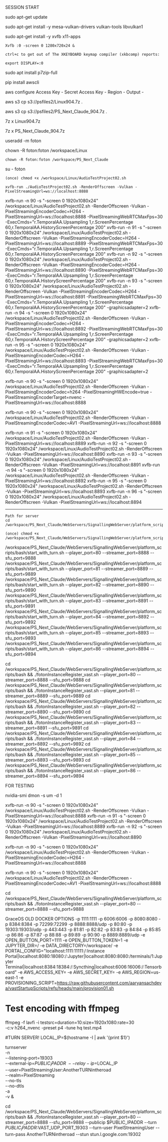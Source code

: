 SESSION START

sudo apt-get update

sudo apt-get install -y mesa-vulkan-drivers vulkan-tools libvulkan1

sudo apt-get install -y xvfb x11-apps

	Xvfb :0 -screen 0 1280x720x24 &

	ctrl+c to get out of The XKEYBOARD keymap compiler (xkbcomp) reports:

	export DISPLAY=:0

sudo apt install p7zip-full

pip install awscli

aws configure
	Access Key - 
	Secret Access Key -
	Region - 
	Output - 

aws s3 cp s3://psfiles2/Linux904.7z .

aws s3 cp s3://psfiles2/PS_Next_Claude_904.7z .

7z x Linux904.7z

7z x PS_Next_Claude_904.7z

useradd -m foton

chown -R foton:foton /workspace/Linux

	chown -R foton:foton /workspace/PS_Next_Claude

su - foton

	(once) chmod +x /workspace/Linux/AudioTestProject02.sh

	xvfb-run ./AudioTestProject02.sh -RenderOffscreen -Vulkan -PixelStreamingUrl=ws://localhost:8888

xvfb-run -n 90 -s "-screen 0 1920x1080x24" /workspace/Linux/AudioTestProject02.sh -RenderOffscreen -Vulkan -PixelStreamingEncoderCodec=H264 -PixelStreamingUrl=ws://localhost:8888 -PixelStreamingWebRTCMaxFps=30 -ExecCmds="r.TemporalAA.Upsampling 1,r.ScreenPercentage 60,r.TemporalAA.HistoryScreenPercentage 200"
xvfb-run -n 91 -s "-screen 0 1920x1080x24" /workspace/Linux/AudioTestProject02.sh -RenderOffscreen -Vulkan -PixelStreamingEncoderCodec=H264 -PixelStreamingUrl=ws://localhost:8889 -PixelStreamingWebRTCMaxFps=30 -ExecCmds="r.TemporalAA.Upsampling 1,r.ScreenPercentage 60,r.TemporalAA.HistoryScreenPercentage 200"
xvfb-run -n 92 -s "-screen 0 1920x1080x24" /workspace/Linux/AudioTestProject02.sh -RenderOffscreen -Vulkan -PixelStreamingEncoderCodec=H264 -PixelStreamingUrl=ws://localhost:8890 -PixelStreamingWebRTCMaxFps=30 -ExecCmds="r.TemporalAA.Upsampling 1,r.ScreenPercentage 60,r.TemporalAA.HistoryScreenPercentage 200"
xvfb-run -n 93 -s "-screen 0 1920x1080x24" /workspace/Linux/AudioTestProject02.sh -RenderOffscreen -Vulkan -PixelStreamingEncoderCodec=H264 -PixelStreamingUrl=ws://localhost:8891 -PixelStreamingWebRTCMaxFps=30 -ExecCmds="r.TemporalAA.Upsampling 1,r.ScreenPercentage 60,r.TemporalAA.HistoryScreenPercentage 200" -graphicsadapter=2
xvfb-run -n 94 -s "-screen 0 1920x1080x24" /workspace/Linux/AudioTestProject02.sh -RenderOffscreen -Vulkan -PixelStreamingEncoderCodec=H264 -PixelStreamingUrl=ws://localhost:8892 -PixelStreamingWebRTCMaxFps=30 -ExecCmds="r.TemporalAA.Upsampling 1,r.ScreenPercentage 60,r.TemporalAA.HistoryScreenPercentage 200" -graphicsadapter=2
xvfb-run -n 95 -s "-screen 0 1920x1080x24" /workspace/Linux/AudioTestProject02.sh -RenderOffscreen -Vulkan -PixelStreamingEncoderCodec=H264 -PixelStreamingUrl=ws://localhost:8893 -PixelStreamingWebRTCMaxFps=30 -ExecCmds="r.TemporalAA.Upsampling 1,r.ScreenPercentage 60,r.TemporalAA.HistoryScreenPercentage 200" -graphicsadapter=2

xvfb-run -n 90 -s "-screen 0 1920x1080x24" /workspace/Linux/AudioTestProject02.sh -RenderOffscreen -Vulkan -PixelStreamingEncoderCodec=h264 -PixelStreamingHWEncode=true -PixelStreamingEncoderTarget=nvenc -PixelStreamingUrl=ws://localhost:8888

xvfb-run -n 90 -s "-screen 0 1920x1080x24" /workspace/Linux/AudioTestProject02.sh -RenderOffscreen -Vulkan -PixelStreamingEncoderCodec=AV1 -PixelStreamingUrl=ws://localhost:8888

xvfb-run -n 91 -s "-screen 0 1920x1080x24" /workspace/Linux/AudioTestProject02.sh -RenderOffscreen -Vulkan -PixelStreamingUrl=ws://localhost:8889
xvfb-run -n 92 -s "-screen 0 1920x1080x24" /workspace/Linux/AudioTestProject02.sh -RenderOffscreen -Vulkan -PixelStreamingUrl=ws://localhost:8890
xvfb-run -n 93 -s "-screen 0 1920x1080x24" /workspace/Linux/AudioTestProject02.sh -RenderOffscreen -Vulkan -PixelStreamingUrl=ws://localhost:8891
xvfb-run -n 94 -s "-screen 0 1920x1080x24" /workspace/Linux/AudioTestProject02.sh -RenderOffscreen -Vulkan -PixelStreamingUrl=ws://localhost:8892
xvfb-run -n 95 -s "-screen 0 1920x1080x24" /workspace/Linux/AudioTestProject02.sh -RenderOffscreen -Vulkan -PixelStreamingUrl=ws://localhost:8893
xvfb-run -n 96 -s "-screen 0 1920x1080x24" /workspace/Linux/AudioTestProject02.sh -RenderOffscreen -Vulkan -PixelStreamingUrl=ws://localhost:8894



------

	Path for server 
	cd /workspace/PS_Next_Claude/WebServers/SignallingWebServer/platform_scripts/bash

	(once) chmod +x /workspace/PS_Next_Claude/WebServers/SignallingWebServer/platform_scripts/bash/start_with_turn.sh

/workspace/PS_Next_Claude/WebServers/SignallingWebServer/platform_scripts/bash/start_with_turn.sh --player_port=80 --streamer_port=8888 --sfu_port=9888
/workspace/PS_Next_Claude/WebServers/SignallingWebServer/platform_scripts/bash/start_with_turn.sh --player_port=81 --streamer_port=8889 --sfu_port=9889
/workspace/PS_Next_Claude/WebServers/SignallingWebServer/platform_scripts/bash/start_with_turn.sh --player_port=82 --streamer_port=8890 --sfu_port=9890
/workspace/PS_Next_Claude/WebServers/SignallingWebServer/platform_scripts/bash/start_with_turn.sh --player_port=83 --streamer_port=8891 --sfu_port=9891
/workspace/PS_Next_Claude/WebServers/SignallingWebServer/platform_scripts/bash/start_with_turn.sh --player_port=84 --streamer_port=8892 --sfu_port=9892
/workspace/PS_Next_Claude/WebServers/SignallingWebServer/platform_scripts/bash/start_with_turn.sh --player_port=85 --streamer_port=8893 --sfu_port=9893
/workspace/PS_Next_Claude/WebServers/SignallingWebServer/platform_scripts/bash/start_with_turn.sh --player_port=86 --streamer_port=8894 --sfu_port=9894

cd /workspace/PS_Next_Claude/WebServers/SignallingWebServer/platform_scripts/bash && ./fotonInstanceRegister_vast.sh --player_port=80 --streamer_port=8888 --sfu_port=9888
cd /workspace/PS_Next_Claude/WebServers/SignallingWebServer/platform_scripts/bash && ./fotonInstanceRegister_vast.sh --player_port=81 --streamer_port=8889 --sfu_port=9889
cd /workspace/PS_Next_Claude/WebServers/SignallingWebServer/platform_scripts/bash && ./fotonInstanceRegister_vast.sh --player_port=82 --streamer_port=8890 --sfu_port=9890
cd /workspace/PS_Next_Claude/WebServers/SignallingWebServer/platform_scripts/bash && ./fotonInstanceRegister_vast.sh --player_port=83 --streamer_port=8891 --sfu_port=9891
cd /workspace/PS_Next_Claude/WebServers/SignallingWebServer/platform_scripts/bash && ./fotonInstanceRegister_vast.sh --player_port=84 --streamer_port=8892 --sfu_port=9892
cd /workspace/PS_Next_Claude/WebServers/SignallingWebServer/platform_scripts/bash && ./fotonInstanceRegister_vast.sh --player_port=85 --streamer_port=8893 --sfu_port=9893
cd /workspace/PS_Next_Claude/WebServers/SignallingWebServer/platform_scripts/bash && ./fotonInstanceRegister_vast.sh --player_port=86 --streamer_port=8894 --sfu_port=9894

FOR TESTING

nvidia-smi dmon -s um -d 1

xvfb-run -n 90 -s "-screen 0 1920x1080x24" /workspace/Linux/AudioTestProject02.sh -RenderOffscreen -Vulkan -PixelStreamingUrl=ws://localhost:8888
xvfb-run -n 91 -s "-screen 0 1920x1080x24" /workspace/Linux/AudioTestProject02.sh -RenderOffscreen -Vulkan -PixelStreamingUrl=ws://localhost:8889
xvfb-run -n 92 -s "-screen 0 1920x1080x24" /workspace/Linux/AudioTestProject02.sh -RenderOffscreen -Vulkan -PixelStreamingUrl=ws://localhost:8890

xvfb-run -n 90 -s "-screen 0 1920x1080x24" /workspace/Linux/AudioTestProject02.sh -RenderOffscreen -Vulkan -PixelStreamingEncoderCodec=H264 -PixelStreamingUrl=ws://localhost:8888

xvfb-run -n 90 -s "-screen 0 1920x1080x24" /workspace/Linux/AudioTestProject02.sh -RenderOffscreen -PixelStreamingEncoderCodec=AV1 -PixelStreamingUrl=ws://localhost:8888

cd /workspace/PS_Next_Claude/WebServers/SignallingWebServer/platform_scripts/bash && ./fotonInstanceRegister_vast.sh --player_port=80 --streamer_port=8888 --sfu_port=9888

GraceOS OLD DOCKER OPTIONS
-p 1111:1111 -p 6006:6006 -p 8080:8080 -p 8384:8384 -p 72299:72299 -p 8888:8888/udp -p 80:80 -p 19303:19303/udp -p 443:443 -p 81:81 -p 82:82 -p 83:83 -p 84:84 -p 85:85 -p 86:86 -p 87:87 -p 88:88 -p 89:89 -p 90:90 -p 8889:8889/udp -e OPEN_BUTTON_PORT=1111 -e OPEN_BUTTON_TOKEN=1 -e JUPYTER_DIR=/ -e DATA_DIRECTORY=/workspace/ -e PORTAL_CONFIG="localhost:1111:11111:/:Instance Portal|localhost:8080:18080:/:Jupyter|localhost:8080:8080:/terminals/1:Jupyter Terminal|localhost:8384:18384:/:Syncthing|localhost:6006:16006:/:Tensorboard" -e AWS_ACCESS_KEY= -e AWS_SECRET_KEY= -e AWS_REGION=us-east-1 -e PROVISIONING_SCRIPT=https://raw.githubusercontent.com/aaryansachdeva/vastStartupScripts/refs/heads/main/provision01.sh

# Test encoding with ffmpeg
ffmpeg -f lavfi -i testsrc=duration=10:size=1920x1080:rate=30 \
       -c:v h264_nvenc -preset p4 -tune hq test.mp4

#TURN SERVER!
LOCAL_IP=$(hostname -I | awk '{print $1}')

turnserver \
  -n \
  --listening-port=19303 \
  --external-ip=$PUBLIC_IPADDR \
  --relay-ip=$LOCAL_IP \
  --user=PixelStreamingUser:AnotherTURNintheroad \
  --realm=PixelStreaming \
  --no-tls \
  --no-dtls \
  -a \
  -v &

cd /workspace/PS_Next_Claude/WebServers/SignallingWebServer/platform_scripts/bash && ./fotonInstanceRegister_vast.sh --player_port=80 --streamer_port=8888 --sfu_port=9888 --publicip $PUBLIC_IPADDR --turn $PUBLIC_IPADDR:$VAST_UDP_PORT_19303 --turn-user PixelStreamingUser --turn-pass AnotherTURNintheroad --stun stun.l.google.com:19302
